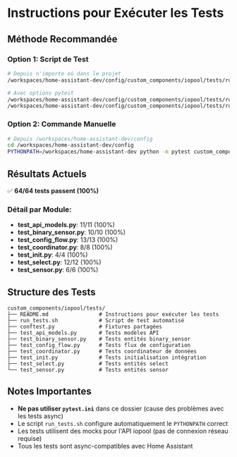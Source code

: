 # Instructions pour Exécuter les Tests

## Méthode Recommandée

### Option 1: Script de Test
```bash
# Depuis n'importe où dans le projet
/workspaces/home-assistant-dev/config/custom_components/iopool/tests/run_tests.sh

# Avec options pytest
/workspaces/home-assistant-dev/config/custom_components/iopool/tests/run_tests.sh -v
/workspaces/home-assistant-dev/config/custom_components/iopool/tests/run_tests.sh --tb=short
```

### Option 2: Commande Manuelle
```bash
# Depuis /workspaces/home-assistant-dev/config
cd /workspaces/home-assistant-dev/config
PYTHONPATH=/workspaces/home-assistant-dev python -m pytest custom_components/iopool/tests/
```

## Résultats Actuels

✅ **64/64 tests passent (100%)**

### Détail par Module:
- **test_api_models.py**: 11/11 (100%)
- **test_binary_sensor.py**: 10/10 (100%)
- **test_config_flow.py**: 13/13 (100%)
- **test_coordinator.py**: 8/8 (100%)
- **test_init.py**: 4/4 (100%)
- **test_select.py**: 12/12 (100%)
- **test_sensor.py**: 6/6 (100%)

## Structure des Tests

```
custom_components/iopool/tests/
├── README.md                # Instructions pour exécuter les tests
├── run_tests.sh             # Script de test automatisé
├── conftest.py              # Fixtures partagées
├── test_api_models.py       # Tests modèles API
├── test_binary_sensor.py    # Tests entités binary_sensor
├── test_config_flow.py      # Tests flux de configuration
├── test_coordinator.py      # Tests coordinateur de données
├── test_init.py             # Tests initialisation intégration
├── test_select.py           # Tests entités select
└── test_sensor.py           # Tests entités sensor
```

## Notes Importantes

- **Ne pas utiliser `pytest.ini`** dans ce dossier (cause des problèmes avec les tests async)
- Le script `run_tests.sh` configure automatiquement le `PYTHONPATH` correct
- Les tests utilisent des mocks pour l'API iopool (pas de connexion réseau requise)
- Tous les tests sont async-compatibles avec Home Assistant
